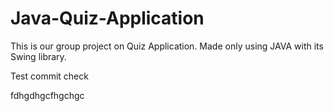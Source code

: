 # Java-Quiz-Application

This is our group project on Quiz Application.
Made only using JAVA with its Swing library.

Test commit
check

fdhgdhgcfhgchgc
